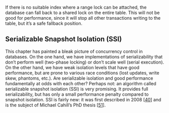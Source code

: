 If there is no suitable index where a range lock can be attached, the database can fall back to a
shared lock on the entire table. This will not be good for performance, since it will stop all
other transactions writing to the table, but it’s a safe fallback position. ## Serializable Snapshot Isolation (SSI) 
This chapter has painted a bleak picture of concurrency control in databases. On the one hand, we
have implementations of serializability that don’t perform well (two-phase locking) or don’t scale
well (serial execution). On the other hand, we have weak isolation levels that have good
performance, but are prone to various race conditions (lost updates, write skew, phantoms, etc.). Are
serializable isolation and good performance fundamentally at odds with each other? Perhaps not: an algorithm called serializable snapshot isolation (SSI) is very promising. It
provides full serializability, but has only a small performance penalty compared to snapshot
isolation. SSI is fairly new: it was first described in 2008
[[40](ch07.html#Cahill2008eg)] and is the subject of Michael Cahill’s
PhD thesis
[[51](ch07.html#Cahill2009us)].